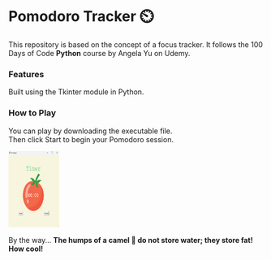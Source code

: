 # Pomodoro Tracker :timer_clock:

This repository is based on the concept of a focus tracker. It follows the 100 Days of Code **Python** course by Angela Yu on Udemy.


### Features
Built using the Tkinter module in Python.

### How to Play
You can play by downloading the executable file.  
Then click Start to begin your Pomodoro session.

<img src="Screenshot .png" alt="Screenshot" width="100" height="150">  


By the way...
**The humps of a camel :camel:  do not store water; they store fat! How cool!** 
